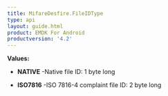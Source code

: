 ```yaml
---
title: MifareDesfire.FileIDType
type: api
layout: guide.html
product: EMDK For Android
productversion: '4.2'
---
```





**Values:**

* **NATIVE** -Native file ID: 1 byte long

* **ISO7816** -ISO 7816-4 complaint file ID: 2 byte long

